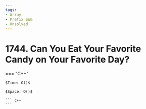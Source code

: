 ```yaml
---
tags:
- Array
- Prefix Sum
- Unsolved
---
```



# 1744. Can You Eat Your Favorite Candy on Your Favorite Day?

=== "C++"

    $Time: O()$

    $Space: O()$

    ``` c++
    ```